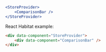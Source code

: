 ```jsx
<StoreProvider>
	<ComparisonBar />
</StoreProvider>
```

React Habitat example:

```html
<div data-component="StoreProvider">
    <div data-component="ComparisonBar" />
</div>
```
